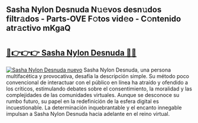 ## Sasha Nylon Desnuda N𝚞𝚎vos desn𝚞dos filtr𝚊dos - Parts-OVE F𝚘tos vid𝚎o - C𝚘ntenido atr𝚊ctivo mKgaQ

# <h2><a href="http://mb0u9ii.tromn.icu/?c=Sasha+Nylon+Desnuda">🔗👉👉👉 Sasha Nylon Desnuda 🔗🔗</a></h2>

[![Sasha Nylon Desnuda nuevo](https://i.imgur.com/pEAQMta.gif)](http://mb0u9ii.tromn.icu/?c=Sasha+Nylon+Desnuda)
Sasha Nylon Desnuda, una persona multifacética y provocativa, desafía la descripción simple. Su método poco convencional de interactuar con el público en línea ha atraído y ofendido a los críticos, estimulando debates sobre el consentimiento, la moralidad y las complejidades de las comunidades virtuales. Aunque se desconoce su rumbo futuro, su papel en la redefinición de la esfera digital es incuestionable. La determinación inquebrantable y el encanto innegable impulsan a Sasha Nylon Desnuda hacia adelante en el reino virtual.

